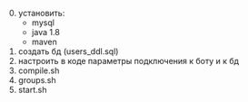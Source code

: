 0. установить:
	* mysql
	* java 1.8
	* maven
1. создать бд (users_ddl.sql)
2. настроить в коде параметры подключения к боту и к бд
3. compile.sh
4. groups.sh
5. start.sh